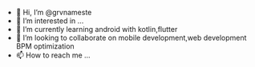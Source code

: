 - 👋 Hi, I’m @grvnameste
- 👀 I’m interested in ...
- 🌱 I’m currently learning android with kotlin,flutter
- 💞️ I’m looking to collaborate on mobile development,web development BPM optimization
- 📫 How to reach me ...

<!---
grvnameste/grvnameste is a ✨ special ✨ repository because its `README.md` (this file) appears on your GitHub profile.
You can click the Preview link to take a look at your changes.
--->
